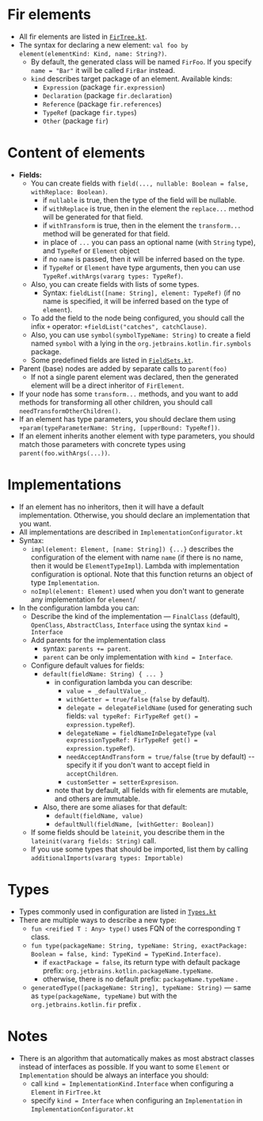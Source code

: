 # Fir elements

- All fir elements are listed in [`FirTree.kt`](src/org/jetbrains/kotlin/fir/tree/generator/FirTree.kt).
- The syntax for declaring a new element: `val foo by element(elementKind: Kind, name: String?)`.
    - By default, the generated class will be named `FirFoo`. If you specify `name = "Bar"` it will be called `FirBar` instead.
    - `kind` describes target package of an element. Available kinds:
        - `Expression` (package `fir.expression`)
        - `Declaration` (package `fir.declaration`)
        - `Reference` (package `fir.references`)
        - `TypeRef` (package `fir.types`)
        - `Other` (package `fir`)

# Content of elements

- **Fields:**
    - You can create fields with `field(..., nullable: Boolean = false, withReplace: Boolean)`.
        - if `nullable` is true, then the type of the field will be nullable.
        - if `withReplace` is true, then in the element the `replace...` method will be generated for that field.
        - if `withTransform` is true, then in the element the `transform...` method will be generated for that field.
        - in place of `...` you can pass an optional name (with `String` type), and `TypeRef` or `Element` object
        - if no `name` is passed, then it will be inferred based on the type.
        - if `TypeRef` or `Element` have type arguments, then you can use `TypeRef.withArgs(vararg types: TypeRef)`.
    - Also, you can create fields with lists of some types.
        - Syntax: `fieldList([name: String], element: TypeRef)` (if no name is specified, it will be inferred based on the type of
          `element`).
    - To add the field to the node being configured, you should call the infix `+` operator:
      `+fieldList("catches", catchClause)`.
    - Also, you can use `symbol(symbolTypeName: String)` to create a field named `symbol` with a lying in
      the `org.jetbrains.kotlin.fir.symbols` package.
    - Some predefined fields are listed in [`FieldSets.kt`](src/org/jetbrains/kotlin/fir/tree/generator/FirTree.kt).
- Parent (base) nodes are added by separate calls to `parent(foo)`
    - If not a single parent element was declared, then the generated element will be a direct inheritor of `FirElement`.
- If your node has some `transform...` methods, and you want to add methods for transforming all other children, you should call
  `needTransformOtherChildren()`.
- If an element has type parameters, you should declare them using `+param(typeParameterName: String, [upperBound: TypeRef])`.
- If an element inherits another element with type parameters, you should match those parameters with concrete types using
  `parent(foo.withArgs(...))`.

# Implementations

- If an element has no inheritors, then it will have a default implementation. Otherwise, you should declare an implementation that you
  want.
- All implementations are described in `ImplementationConfigurator.kt`
- Syntax:
    - `impl(element: Element, [name: String]) {...}` describes the configuration of the element with name `name` (if there is no name,
      then it would be `ElementTypeImpl`).
      Lambda with implementation configuration is optional.
      Note that this function returns an object of type `Implementation`.
    - `noImpl(element: Element)` used when you don't want to generate any implementation for `element`/
- In the configuration lambda you can:
    - Describe the kind of the implementation — `FinalClass` (default), `OpenClass`, `AbstractClass`, `Interface` using the syntax
      `kind = Interface`
    - Add parents for the implementation class
        - syntax: `parents += parent`.
        - `parent` can be only implementation with `kind = Interface`.
    - Configure default values for fields:
        - `default(fieldName: String) { ... }`
            - in configuration lambda you can describe:
                - `value = _defaultValue_`.
                - `withGetter = true/false` (`false` by default).
                - `delegate = delegateFieldName` (used for generating such fields: `val typeRef: FirTypeRef get() = expression.typeRef`).
                - `delegateName = fieldNameInDelegateType` (`val expressionTypeRef: FirTypeRef get() = expression.typeRef`).
                - `needAcceptAndTransform = true/false` (`true` by default) -- specify it if you don't want to accept field in
                  `acceptChildren`.
                - `customSetter = setterExpresison`.
            - note that by default, all fields with fir elements are mutable, and others are immutable.
        - Also, there are some aliases for that default:
            - `default(fieldName, value)`
            - `defaultNull(fieldName, [withGetter: Boolean])`
    - If some fields should be `lateinit`, you describe them in the `lateinit(vararg fields: String)` call.
    - If you use some types that should be imported, list them by calling `additionalImports(vararg types: Importable)`   

# Types

- Types commonly used in configuration are listed in [`Types.kt`](src/org/jetbrains/kotlin/fir/tree/generator/Types.kt)
- There are multiple ways to describe a new type:
    - `fun <reified T : Any> type()` uses FQN of the corresponding `T` class.
    - `fun type(packageName: String, typeName: String, exactPackage: Boolean = false, kind: TypeKind = TypeKind.Interface)`.
        - if `exactPackage = false`, its return type with default package prefix: `org.jetbrains.kotlin.packageName.typeName`.
        - otherwise, there is no default prefix: `packageName.typeName` .
    - `generatedType([packageName: String], typeName: String)` — same as `type(packageName, typeName)` but with
      the `org.jetbrains.kotlin.fir` prefix .

# Notes

- There is an algorithm that automatically makes as most abstract classes instead of interfaces as possible.
  If you want to some `Element` or `Implementation` should be always an interface you should:
    - call `kind = ImplementationKind.Interface` when configuring a `Element` in `FirTree.kt`
    - specify `kind = Interface` when configuring an `Implementation` in `ImplementationConfigurator.kt`
